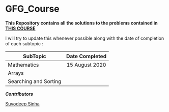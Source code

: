 # GFG_Course
**This Repository contains all the solutions to the problems contained in [THIS COURSE](https://practice.geeksforgeeks.org/courses/placement-preparation-course)**

I will try to update this whenever possible along with the date of completion of each subtopic :

| SubTopic        | Date Completed        | 
| ------------- |:-------------:| 
| Mathematics      | 15 August 2020 | 
| Arrays      |       |  
| Searching and Sorting |       |  

***Contributors***

[Suvodeep Sinha](https://github.com/Suvoo)




